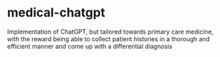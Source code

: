 # medical-chatgpt
Implementation of ChatGPT, but tailored towards primary care medicine, with the reward being able to collect patient histories in a thorough and efficient manner and come up with a differential diagnosis
